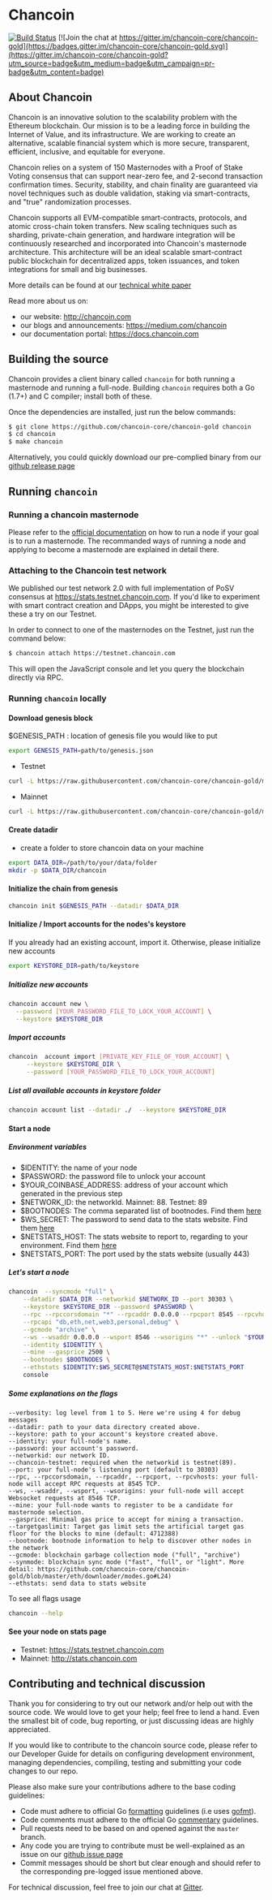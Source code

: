 # Chancoin

[![Build Status](https://travis-ci.org/chancoin-core/chancoin-gold.svg?branch=master)](https://travis-ci.org/chancoin-core/chancoin-gold)
[![Join the chat at https://gitter.im/chancoin-core/chancoin-gold](https://badges.gitter.im/chancoin-core/chancoin-gold.svg)](https://gitter.im/chancoin-core/chancoin-gold?utm_source=badge&utm_medium=badge&utm_campaign=pr-badge&utm_content=badge)

## About Chancoin

Chancoin is an innovative solution to the scalability problem with the Ethereum blockchain.
Our mission is to be a leading force in building the Internet of Value, and its infrastructure.
We are working to create an alternative, scalable financial system which is more secure, transparent, efficient, inclusive, and equitable for everyone.

Chancoin relies on a system of 150 Masternodes with a Proof of Stake Voting consensus that can support near-zero fee, and 2-second transaction confirmation times.
Security, stability, and chain finality are guaranteed via novel techniques such as double validation, staking via smart-contracts, and "true" randomization processes.

Chancoin supports all EVM-compatible smart-contracts, protocols, and atomic cross-chain token transfers.
New scaling techniques such as sharding, private-chain generation, and hardware integration will be continuously researched and incorporated into Chancoin's masternode architecture. This architecture will be an ideal scalable smart-contract public blockchain for decentralized apps, token issuances, and token integrations for small and big businesses.

More details can be found at our [technical white paper](https://chancoin.com/docs/technical-whitepaper---1.0.pdf)

Read more about us on:

- our website: http://chancoin.com
- our blogs and announcements: https://medium.com/chancoin
- our documentation portal: https://docs.chancoin.com

## Building the source

Chancoin provides a client binary called `chancoin` for both running a masternode and running a full-node.
Building `chancoin` requires both a Go (1.7+) and C compiler; install both of these.

Once the dependencies are installed, just run the below commands:

```bash
$ git clone https://github.com/chancoin-core/chancoin-gold chancoin
$ cd chancoin
$ make chancoin
```

Alternatively, you could quickly download our pre-complied binary from our [github release page](https://github.com/chancoin-core/chancoin-gold/releases)

## Running `chancoin`

### Running a chancoin masternode

Please refer to the [official documentation](https://docs.chancoin.com/get-started/run-node/) on how to run a node if your goal is to run a masternode.
The recommanded ways of running a node and applying to become a masternode are explained in detail there.

### Attaching to the Chancoin test network

We published our test network 2.0 with full implementation of PoSV consensus at https://stats.testnet.chancoin.com.
If you'd like to experiment with smart contract creation and DApps, you might be interested to give these a try on our Testnet.

In order to connect to one of the masternodes on the Testnet, just run the command below:

```bash
$ chancoin attach https://testnet.chancoin.com
```

This will open the JavaScript console and let you query the blockchain directly via RPC.

### Running `chancoin` locally

#### Download genesis block
$GENESIS_PATH : location of genesis file you would like to put
```bash
export GENESIS_PATH=path/to/genesis.json
```
- Testnet
```bash
curl -L https://raw.githubusercontent.com/chancoin-core/chancoin-gold/master/genesis/testnet.json -o $GENESIS_PATH
```

- Mainnet
```bash
curl -L https://raw.githubusercontent.com/chancoin-core/chancoin-gold/master/genesis/mainnet.json -o $GENESIS_PATH
```

#### Create datadir
- create a folder to store chancoin data on your machine

```bash
export DATA_DIR=/path/to/your/data/folder
mkdir -p $DATA_DIR/chancoin
```
#### Initialize the chain from genesis

```bash
chancoin init $GENESIS_PATH --datadir $DATA_DIR
```

#### Initialize / Import accounts for the nodes's keystore
If you already had an existing account, import it. Otherwise, please initialize new accounts

```bash
export KEYSTORE_DIR=path/to/keystore
```

##### Initialize new accounts
```bash
chancoin account new \
  --password [YOUR_PASSWORD_FILE_TO_LOCK_YOUR_ACCOUNT] \
  --keystore $KEYSTORE_DIR
```

##### Import accounts
```bash
chancoin  account import [PRIVATE_KEY_FILE_OF_YOUR_ACCOUNT] \
     --keystore $KEYSTORE_DIR \
     --password [YOUR_PASSWORD_FILE_TO_LOCK_YOUR_ACCOUNT]
```

##### List all available accounts in keystore folder

```bash
chancoin account list --datadir ./  --keystore $KEYSTORE_DIR
```

#### Start a node
##### Environment variables
   - $IDENTITY: the name of your node
   - $PASSWORD: the password file to unlock your account
   - $YOUR_COINBASE_ADDRESS: address of your account which generated in the previous step
   - $NETWORK_ID: the networkId. Mainnet: 88. Testnet: 89
   - $BOOTNODES: The comma separated list of bootnodes. Find them [here](https://docs.chancoin.com/general/networks/)
   - $WS_SECRET: The password to send data to the stats website. Find them [here](https://docs.chancoin.com/general/networks/)
   - $NETSTATS_HOST: The stats website to report to, regarding to your environment. Find them [here](https://docs.chancoin.com/general/networks/)
   - $NETSTATS_PORT: The port used by the stats website (usually 443)

##### Let's start a node
```bash
chancoin  --syncmode "full" \
    --datadir $DATA_DIR --networkid $NETWORK_ID --port 30303 \
    --keystore $KEYSTORE_DIR --password $PASSWORD \
    --rpc --rpccorsdomain "*" --rpcaddr 0.0.0.0 --rpcport 8545 --rpcvhosts "*" \
    --rpcapi "db,eth,net,web3,personal,debug" \
    --gcmode "archive" \
    --ws --wsaddr 0.0.0.0 --wsport 8546 --wsorigins "*" --unlock "$YOUR_COINBASE_ADDRESS" \
    --identity $IDENTITY \
    --mine --gasprice 2500 \
    --bootnodes $BOOTNODES \
    --ethstats $IDENTITY:$WS_SECRET@$NETSTATS_HOST:$NETSTATS_PORT
    console
```


##### Some explanations on the flags
```
--verbosity: log level from 1 to 5. Here we're using 4 for debug messages
--datadir: path to your data directory created above.
--keystore: path to your account's keystore created above.
--identity: your full-node's name.
--password: your account's password.
--networkid: our network ID.
--chancoin-testnet: required when the networkid is testnet(89).
--port: your full-node's listening port (default to 30303)
--rpc, --rpccorsdomain, --rpcaddr, --rpcport, --rpcvhosts: your full-node will accept RPC requests at 8545 TCP.
--ws, --wsaddr, --wsport, --wsorigins: your full-node will accept Websocket requests at 8546 TCP.
--mine: your full-node wants to register to be a candidate for masternode selection.
--gasprice: Minimal gas price to accept for mining a transaction.
--targetgaslimit: Target gas limit sets the artificial target gas floor for the blocks to mine (default: 4712388)
--bootnode: bootnode information to help to discover other nodes in the network
--gcmode: blockchain garbage collection mode ("full", "archive")
--synmode: blockchain sync mode ("fast", "full", or "light". More detail: https://github.com/chancoin-core/chancoin-gold/blob/master/eth/downloader/modes.go#L24)
--ethstats: send data to stats website
```
To see all flags usage

```bash
chancoin --help
```

#### See your node on stats page
   - Testnet: https://stats.testnet.chancoin.com
   - Mainnet: http://stats.chancoin.com


## Contributing and technical discussion

Thank you for considering to try out our network and/or help out with the source code.
We would love to get your help; feel free to lend a hand.
Even the smallest bit of code, bug reporting, or just discussing ideas are highly appreciated.

If you would like to contribute to the chancoin source code, please refer to our Developer Guide for details on configuring development environment, managing dependencies, compiling, testing and submitting your code changes to our repo.

Please also make sure your contributions adhere to the base coding guidelines:

- Code must adhere to official Go [formatting](https://golang.org/doc/effective_go.html#formatting) guidelines (i.e uses [gofmt](https://golang.org/cmd/gofmt/)).
- Code comments must adhere to the official Go [commentary](https://golang.org/doc/effective_go.html#commentary) guidelines.
- Pull requests need to be based on and opened against the `master` branch.
- Any code you are trying to contribute must be well-explained as an issue on our [github issue page](https://github.com/chancoin-core/chancoin-gold/issues)
- Commit messages should be short but clear enough and should refer to the corresponding pre-logged issue mentioned above.

For technical discussion, feel free to join our chat at [Gitter](https://gitter.im/chancoin-core/chancoin-gold).
